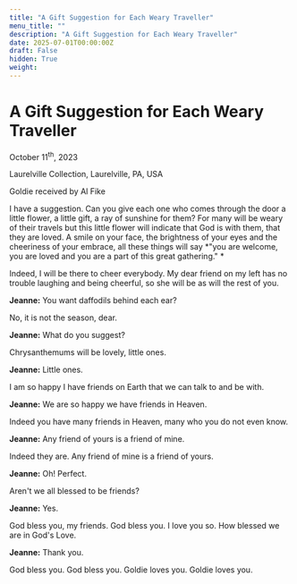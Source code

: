 ```yaml
---
title: "A Gift Suggestion for Each Weary Traveller"
menu_title: ""
description: "A Gift Suggestion for Each Weary Traveller"
date: 2025-07-01T00:00:00Z
draft: False
hidden: True
weight:
---
```

# A Gift Suggestion for Each Weary Traveller

October 11<sup>th</sup>, 2023

Laurelville Collection, Laurelville, PA, USA

Goldie received by Al Fike

I have a suggestion. Can you give each one who comes through the door a little flower, a little gift, a ray of sunshine for them? For many will be weary of their travels but this little flower will indicate that God is with them, that they are loved. A smile on your face, the brightness of your eyes and the cheeriness of your embrace, all these things will say *"you are welcome, you are loved and you are a part of this great gathering." *

Indeed, I will be there to cheer everybody. My dear friend on my left has no trouble laughing and being cheerful, so she will be as will the rest of you. 

**Jeanne:** You want daffodils behind each ear? 

No, it is not the season, dear. 

**Jeanne:** What do you suggest?

Chrysanthemums will be lovely, little ones.

**Jeanne:** Little ones.

I am so happy I have friends on Earth that we can talk to and be with.

**Jeanne:** We are so happy we have friends in Heaven.

Indeed you have many friends in Heaven, many who you do not even know.

**Jeanne:** Any friend of yours is a friend of mine.

Indeed they are. Any friend of mine is a friend of yours.

**Jeanne:** Oh! Perfect.

Aren't we all blessed to be friends?

**Jeanne:** Yes.

God bless you, my friends. God bless you. I love you so. How blessed we are in God's Love.

**Jeanne:** Thank you.

God bless you. God bless you. Goldie loves you. Goldie loves you.
